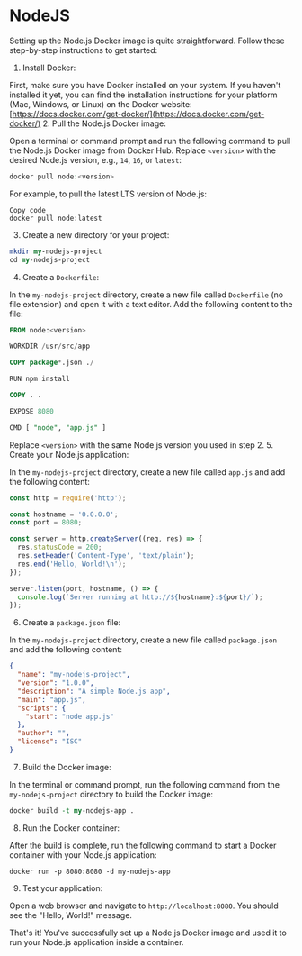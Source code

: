 # NodeJS

Setting up the Node.js Docker image is quite straightforward. Follow these step-by-step instructions to get started: 
1. Install Docker:

First, make sure you have Docker installed on your system. If you haven't installed it yet, you can find the installation instructions for your platform (Mac, Windows, or Linux) on the Docker website: [https://docs.docker.com/get-docker/](https://docs.docker.com/get-docker/) 
2. Pull the Node.js Docker image:

Open a terminal or command prompt and run the following command to pull the Node.js Docker image from Docker Hub. Replace `<version>` with the desired Node.js version, e.g., `14`, `16`, or `latest`:

```php
docker pull node:<version>
```



For example, to pull the latest LTS version of Node.js:

```
Copy code
docker pull node:latest
``` 
3. Create a new directory for your project:

```perl
mkdir my-nodejs-project
cd my-nodejs-project
``` 
4. Create a `Dockerfile`:

In the `my-nodejs-project` directory, create a new file called `Dockerfile` (no file extension) and open it with a text editor. Add the following content to the file:

```sql
FROM node:<version>

WORKDIR /usr/src/app

COPY package*.json ./

RUN npm install

COPY . .

EXPOSE 8080

CMD [ "node", "app.js" ]
```



Replace `<version>` with the same Node.js version you used in step 2. 
5. Create your Node.js application:

In the `my-nodejs-project` directory, create a new file called `app.js` and add the following content:

```javascript
const http = require('http');

const hostname = '0.0.0.0';
const port = 8080;

const server = http.createServer((req, res) => {
  res.statusCode = 200;
  res.setHeader('Content-Type', 'text/plain');
  res.end('Hello, World!\n');
});

server.listen(port, hostname, () => {
  console.log(`Server running at http://${hostname}:${port}/`);
});
``` 
6. Create a `package.json` file:

In the `my-nodejs-project` directory, create a new file called `package.json` and add the following content:

```json
{
  "name": "my-nodejs-project",
  "version": "1.0.0",
  "description": "A simple Node.js app",
  "main": "app.js",
  "scripts": {
    "start": "node app.js"
  },
  "author": "",
  "license": "ISC"
}
``` 
7. Build the Docker image:

In the terminal or command prompt, run the following command from the `my-nodejs-project` directory to build the Docker image:

```perl
docker build -t my-nodejs-app .
``` 
8. Run the Docker container:

After the build is complete, run the following command to start a Docker container with your Node.js application:

```arduino
docker run -p 8080:8080 -d my-nodejs-app
``` 
9. Test your application:

Open a web browser and navigate to `http://localhost:8080`. You should see the "Hello, World!" message.

That's it! You've successfully set up a Node.js Docker image and used it to run your Node.js application inside a container.
